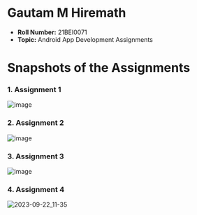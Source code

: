 # Gautam M Hiremath

- **Roll Number:** 21BEI0071
- **Topic:** Android App Development Assignments

# Snapshots of the Assignments

### 1. Assignment 1
   ![image](https://github.com/smartinternz02/SI-GuidedProject-580058-1694096370/assets/67387311/3015874b-fee8-43ef-90ce-53f4791799b3)
   
### 2. Assignment 2
   ![image](https://github.com/smartinternz02/SI-GuidedProject-580058-1694096370/assets/67387311/4cc6b5ac-aec4-4024-a74c-af9406be005a)

### 3. Assignment 3
   ![image](https://github.com/smartinternz02/SI-GuidedProject-580058-1694096370/assets/67387311/80253e49-9d95-43cd-a909-e895d54a0cb4)

### 4. Assignment 4
   ![2023-09-22_11-35](https://github.com/smartinternz02/SI-GuidedProject-580058-1694096370/assets/67387311/6742cba4-c173-463e-843c-f221c9d4e9dd)


